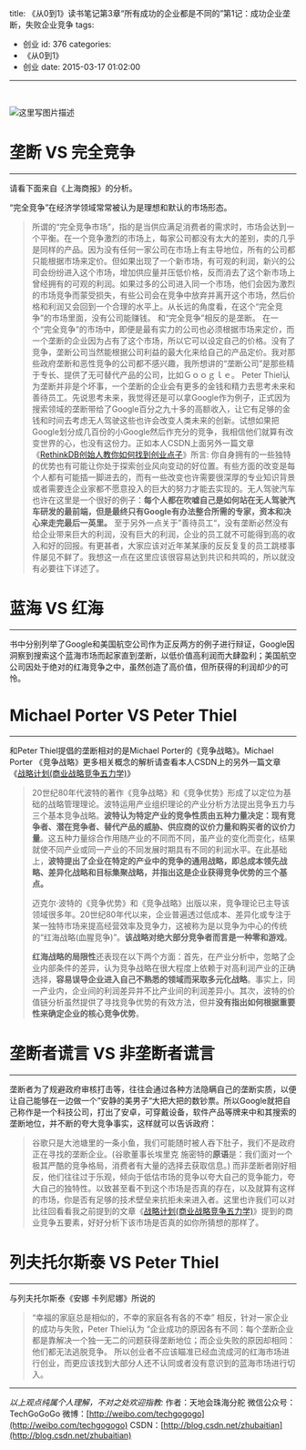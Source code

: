 title: 《从0到1》读书笔记第3章“所有成功的企业都是不同的”第1记：成功企业垄断，失败企业竞争
tags:
  - 创业
id: 376
categories:
  - 《从0到1》
  - 创业
date: 2015-03-17 01:02:00
---

<div id="article_content" class="article_content">

&nbsp;
<div class="markdown_views">

![这里写图片描述](http://img.blog.csdn.net/20150317010024145)

# 垄断 VS 完全竞争

* * *

请看下面来自《上海商报》的分析。

“完全竞争”在经济学领域常常被认为是理想和默认的市场形态。
> 所谓的“完全竞争市场”，指的是当供应满足消费者的需求时，市场会达到一个平衡。在一个竞争激烈的市场上，每家公司都没有太大的差别，卖的几乎是同样的产品。因为没有任何一家公司在市场上有主导地位，所有的公司都只能根据市场来定价。但如果出现了一个新市场，有可观的利润，新兴的公司会纷纷进入这个市场，增加供应量并压低价格，反而消去了这个新市场上曾经拥有的可观的利润。如果过多的公司进入同一个市场，他们会因为激烈的市场竞争而蒙受损失，有些公司会在竞争中放弃并离开这个市场，然后价格和利润又会回到一个合理的水平上。从长远的角度看，在这个“完全竞争”的市场里面，没有公司能赚钱。
和“完全竞争”相反的是垄断。
> 在一个“完全竞争”的市场中，即便是最有实力的公司也必须根据市场来定价，而一个垄断的企业因为占有了这个市场，所以它可以设定自己的价格。没有了竞争，垄断公司当然能根据公司利益的最大化来给自己的产品定价。我对那些政府垄断和恶性竞争的公司都不感兴趣，我所想讲的“垄断公司”是那些精于专长、提供了无可替代产品的公司，比如Ｇｏｏｇｌｅ。
Peter Thiel认为垄断并非是个坏事，一个垄断的企业会有更多的金钱和精力去思考未来和善待员工。先说思考未来，我觉得还是可以拿Google作为例子，正式因为搜索领域的垄断带给了Google百分之九十多的高额收入，让它有足够的金钱和时间去考虑无人驾驶这些也许会改变人类未来的创新。试想如果把Google划分成几百份的小Google然后作充分的竞争，我相信他们就算有改变世界的心，也没有这份力。正如本人CSDN上面另外一篇文章《[RethinkDB创始人教你如何找到创业点子](http://blog.csdn.net/zhubaitian/article/details/44300785)》所言:
> 你自身拥有的一些独特的优势也有可能让你处于探索创业风向变动的好位置。有些方面的改变是每个人都有可能插一脚进去的，而有一些改变也许需要很深厚的专业知识背景或者需要连企业家都不愿意投入的巨大的努力才能去实现的。无人驾驶汽车也许在这里是一个很好的例子：**每个人都在吹嘘自己是如何站在无人驾驶汽车研发的最前端，但是最终只有Google有办法整合所需的专家，资本和决心来走完最后一英里。**
至于另外一点关于”善待员工“，没有垄断必然没有给企业带来巨大的利润，没有巨大的利润，企业的员工就不可能得到高的收入和好的回报。有更甚者，大家应该对近年某某康的反反复复的员工跳楼事件屡见不鲜了。我想这一点在这里应该很容易达到共识和共鸣的，所以就没有必要往下详述了。

# 蓝海 VS 红海

* * *

书中分别列举了Google和美国航空公司作为正反两方的例子进行辩证，Google因洞察到搜索这个蓝海市场而起家直到垄断，以低价值高利润而大肆盈利；美国航空公司因处于绝对的红海竞争之中，虽然创造了高价值，但所获得的利润却少的可怜。

# Michael Porter VS Peter Thiel

* * *

和Peter Thiel提倡的垄断相对的是Michael Porter的《竞争战略》。Michael Porter 《竞争战略》更多相关概念的解析请查看本人CSDN上的另外一篇文章《[战略计划(商业战略竞争五力学)](http://blog.csdn.net/zhubaitian/article/details/43833617)》
> 20世纪80年代波特的著作《竞争战略》和《竞争优势》形成了以定位为基础的战略管理理论。波特运用产业组织理论的产业分析方法提出竞争五力与三个基本竞争战略。**波特认为特定产业的竞争性质由五种力量决定：现有竞争者、潜在竞争者、替代产品的威胁、供应商的议价力量和购买者的议价力量**。这五种力量综合作用随产业的不同而不同，虽产业的变化而变化，结果就使不同产业或同一产业的不同发展时期具有不同的利润水平。在此基础上，**波特提出了企业在特定的产业中的竞争的通用战略，即总成本领先战略、差异化战略和目标集聚战略，并指出这是企业获得竞争优势的三个基点。**> 
> 
> 迈克尔·波特的《竞争优势》和《竞争战略》出版以来，竞争理论已主导该领域很多年。20世纪80年代以来，企业普遍透过低成本、差异化或专注于某一独特市场来提高经营效率及竞争力，这被称为是以竞争为中心的传统的“红海战略(血腥竞争)”。**该战略对绝大部分竞争者而言是一种零和游戏**。> 
> 
> **红海战略的局限性**还表现在以下两个方面：首先，在产业分析中，忽略了企业内部条件的差异，认为竞争战略在很大程度上依赖于对高利润产业的正确选择，**容易误导企业进入自己不熟悉的领域而采取多元化战略**。事实上，同一产业内，企业间的利润差异并不比产业间的利润差异小。其次，波特的价值链分析虽然提供了寻找竞争优势的有效方法，但并**没有指出如何根据重要性来确定企业的核心竞争优势**。

# 垄断者谎言 VS 非垄断者谎言

* * *

垄断者为了规避政府审核打击等，往往会通过各种方法隐瞒自己的垄断实质，以便让自己能够在一边做一个”安静的美男子“大把大把的数钞票。所以Google就把自己称作是一个科技公司，打出了安卓，可穿戴设备，软件产品等牌来中和其搜索的垄断地位，并不断的夸大竞争事实，这样就可以告诉政府：
> 谷歌只是大池塘里的一条小鱼，我们可能随时被人吞下肚子，我们不是政府正在寻找的垄断企业。(谷歌董事长埃里克 施密特的**原语**是：我们面对一个极其严酷的竞争格局，消费者有大量的选择去获取信息。)
而非垄断者刚好相反，他们往往过于乐观，倾向于低估市场的竞争以夸大自己的竞争能力，夸大自己的独特性。以致甚至看不到这个市场是否真的存在，以及就算有这样的市场，你是否有足够的技术壁垒来抗拒未来进入者。这里也许我们可以对比往回看看我之前提到的文章《[战略计划(商业战略竞争五力学)](http://blog.csdn.net/zhubaitian/article/details/43833617)》提到的商业竞争五要素，好好分析下该市场是否真的如你所猜想的那样了。

# 列夫托尔斯泰 VS Peter Thiel

* * *

与列夫托尔斯泰《安娜 卡列尼娜》所说的
> “幸福的家庭总是相似的，不幸的家庭各有各的不幸”
相反，针对一家企业的成功与失败，Peter Thiel认为
> “企业成功的原因各有不同：每个垄断企业都是靠解决一个独一无二的问题获得垄断地位；而企业失败的原因却相同：他们都无法逃脱竞争。
所以创业者不应该瞄准已经血流成河的红海市场进行创业，而更应该找到大部分人还不认同或者没有意识到的蓝海市场进行切入。

* * *

_以上观点纯属个人理解，不对之处欢迎指教:_
作者：天地会珠海分舵
微信公众号：TechGoGoGo
微博：[http://weibo.com/techgogogo](http://weibo.com/techgogogo)
CSDN：[http://blog.csdn.net/zhubaitian](http://blog.csdn.net/zhubaitian)

</div>
<script type="text/javascript">// <![CDATA[
$(function () {
                $('pre.prettyprint code').each(function () {
                    var lines = $(this).text().split('n').length;
                    var $numbering = $('<ul/>').addClass('pre-numbering').hide();
                    $(this).addClass('has-numbering').parent().append($numbering);
                    for (i = 1; i <= lines; i++) {
                        $numbering.append($('	<li/>').text(i));
                    };
                    $numbering.fadeIn(1700);
                });
            });
// ]]></script>

</div>